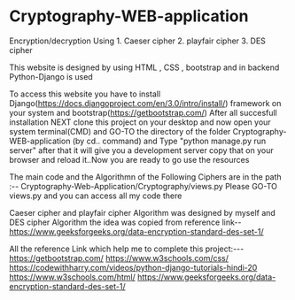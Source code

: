 # Cryptography-WEB-application
Encryption/decryption Using 1. Caeser cipher 2. playfair cipher 3. DES cipher

This website is designed by using HTML , CSS , bootstrap and in backend Python-Django is used

To access this website you have to install Django(https://docs.djangoproject.com/en/3.0/intro/install/) framework on your system and bootstrap(https://getbootstrap.com/)
  After all succesfull installation NEXT clone this project on your desktop and now open your system terminal(CMD) and GO-TO the directory   of the folder Cryptography-WEB-application (by cd.. command) and Type "python manage.py run server" after that it will give you a           development server copy that on your browser and reload it..Now you are ready to go use the resources

The main code and the Algorithmn of the Following Ciphers are in the path :--
  Cryptography-Web-Application/Cryptography/views.py 
  Please GO-TO views.py and you can access all my code there
 
 Caeser cipher and playfair cipher Algorithm was designed by myself and DES cipher Algorithm the idea was copied from reference link-- https://www.geeksforgeeks.org/data-encryption-standard-des-set-1/
 
 All the reference Link which help me to complete this project:---
  https://getbootstrap.com/
  https://www.w3schools.com/css/
  https://codewithharry.com/videos/python-django-tutorials-hindi-20     
  https://www.w3schools.com/html/
  https://www.geeksforgeeks.org/data-encryption-standard-des-set-1/
